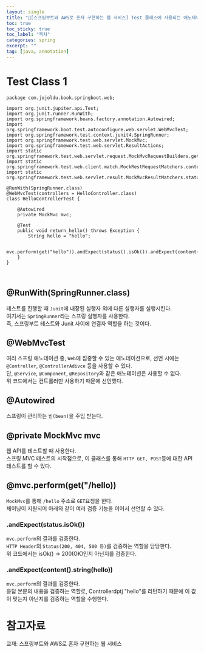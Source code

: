 ```yaml
---
layout: single
title: "📘[스프링부트와 AWS로 혼자 구현하는 웹 서비스] Test 클래스에 사용되는 애노테이션 및 코드 설명"
toc: true
toc_sticky: true
toc_label: "목차"
categories: spring
excerpt: ""
tag: [java, annotation]
---
```


# Test Class 1
```
package com.jojoldu.book.springboot.web;

import org.junit.jupiter.api.Test;
import org.junit.runner.RunWith;
import org.springframework.beans.factory.annotation.Autowired;
import org.springframework.boot.test.autoconfigure.web.servlet.WebMvcTest;
import org.springframework.test.context.junit4.SpringRunner;
import org.springframework.test.web.servlet.MockMvc;
import org.springframework.test.web.servlet.ResultActions;
import static org.springframework.test.web.servlet.request.MockMvcRequestBuilders.get;
import static org.springframework.test.web.client.match.MockRestRequestMatchers.content;
import static org.springframework.test.web.servlet.result.MockMvcResultMatchers.status;

@RunWith(SpringRunner.class)
@WebMvcTest(controllers = HelloController.class)
class HelloControllerTest {

    @Autowired
    private MockMvc mvc;

    @Test
    public void return_hello() throws Exception {
        String hello = "hello";

        mvc.perform(get("hello")).andExpect(status().isOk()).andExpect(content().string(hello));
    }
}
```  
<br>

## @RunWith(SpringRunner.class)
테스트를 진행할 때 `Junit`에 내장된 실행자 외에 다른 실행자를 실행시킨다.  
여기서는 `SpringRunner`라는 스프링 실행자를 사용한다.  
즉, 스프링부트 테스트와 Junit 사이에 연결자 역할을 하는 것이다.  

## @WebMvcTest
여러 스프링 애노테이션 중, `Web`에 집중할 수 있는 애노테이션으로, 선언 시에는 `@Controller`, `@ControllerAdivce` 등을 사용할 수 있다.  
단, `@Service`, `@Component`, `@Repository`와 같은 애노테이션은 사용할 수 없다.  
위 코드에서는 컨트롤러만 사용하기 때문에 선언했다.  

## @Autowired
스프링이 관리하는 `빈(bean)`을 주입 받는다.  

## @private MockMvc mvc
웹 API를 테스트할 때 사용한다.  
스프링 MVC 테스트의 시작점으로, 이 클래스를 통해 `HTTP GET, POST`등에 대한 API 테스트를 할 수 있다.  

## @mvc.perform(get("/hello))
`MockMvc`를 통해 `/hello` 주소로 `GET`요청을 한다.  
체이닝이 지원되어 아래와 같이 여러 검증 기능을 이어서 선언할 수 있다.  

### .andExpect(status.isOk())
`mvc.perform`의 결과를 검증한다.  
`HTTP Header`의 `Status(200, 404, 500 등)`를 검증하는 역할을 담당한다.  
위 코드에서는 isOk() -> 200(OK)인지 아닌지를 검증한다.  

### .andExpect(content().string(hello))
`mvc.perform`의 결과를 검증한다.  
응답 본문의 내용을 검증하는 역할로, Controllerdptj "hello"를 리턴하기 때문에 이 값이 맞는지 아닌지를 검증하는 역할을 수행한다.  

# 참고자료
교재: 스프링부트와 AWS로 혼자 구현하는 웹 서비스